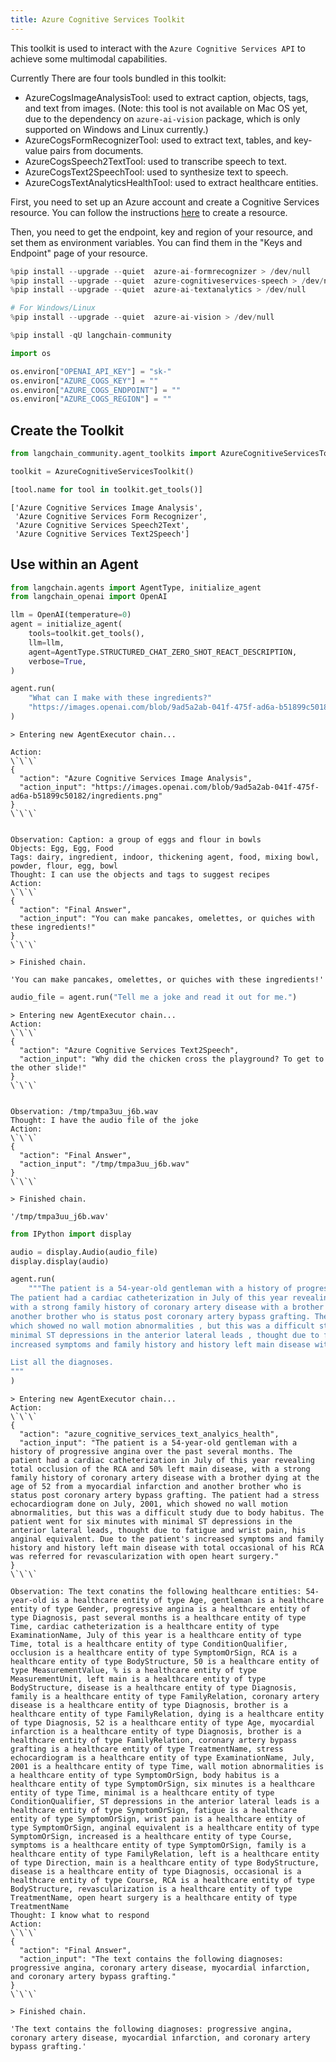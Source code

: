 ```yaml
---
title: Azure Cognitive Services Toolkit
---
```


This toolkit is used to interact with the `Azure Cognitive Services API` to achieve some multimodal capabilities.

Currently There are four tools bundled in this toolkit:

- AzureCogsImageAnalysisTool: used to extract caption, objects, tags, and text from images. (Note: this tool is not available on Mac OS yet, due to the dependency on `azure-ai-vision` package, which is only supported on Windows and Linux currently.)
- AzureCogsFormRecognizerTool: used to extract text, tables, and key-value pairs from documents.
- AzureCogsSpeech2TextTool: used to transcribe speech to text.
- AzureCogsText2SpeechTool: used to synthesize text to speech.
- AzureCogsTextAnalyticsHealthTool: used to extract healthcare entities.

First, you need to set up an Azure account and create a Cognitive Services resource. You can follow the instructions [here](https://docs.microsoft.com/en-us/azure/cognitive-services/cognitive-services-apis-create-account?tabs=multiservice%2Cwindows) to create a resource.

Then, you need to get the endpoint, key and region of your resource, and set them as environment variables. You can find them in the "Keys and Endpoint" page of your resource.

```python
%pip install --upgrade --quiet  azure-ai-formrecognizer > /dev/null
%pip install --upgrade --quiet  azure-cognitiveservices-speech > /dev/null
%pip install --upgrade --quiet  azure-ai-textanalytics > /dev/null

# For Windows/Linux
%pip install --upgrade --quiet  azure-ai-vision > /dev/null
```

```python
%pip install -qU langchain-community
```

```python
import os

os.environ["OPENAI_API_KEY"] = "sk-"
os.environ["AZURE_COGS_KEY"] = ""
os.environ["AZURE_COGS_ENDPOINT"] = ""
os.environ["AZURE_COGS_REGION"] = ""
```

## Create the Toolkit

```python
from langchain_community.agent_toolkits import AzureCognitiveServicesToolkit

toolkit = AzureCognitiveServicesToolkit()
```

```python
[tool.name for tool in toolkit.get_tools()]
```

```output
['Azure Cognitive Services Image Analysis',
 'Azure Cognitive Services Form Recognizer',
 'Azure Cognitive Services Speech2Text',
 'Azure Cognitive Services Text2Speech']
```

## Use within an Agent

```python
from langchain.agents import AgentType, initialize_agent
from langchain_openai import OpenAI
```

```python
llm = OpenAI(temperature=0)
agent = initialize_agent(
    tools=toolkit.get_tools(),
    llm=llm,
    agent=AgentType.STRUCTURED_CHAT_ZERO_SHOT_REACT_DESCRIPTION,
    verbose=True,
)
```

```python
agent.run(
    "What can I make with these ingredients?"
    "https://images.openai.com/blob/9ad5a2ab-041f-475f-ad6a-b51899c50182/ingredients.png"
)
```

```output
> Entering new AgentExecutor chain...

Action:
\`\`\`
{
  "action": "Azure Cognitive Services Image Analysis",
  "action_input": "https://images.openai.com/blob/9ad5a2ab-041f-475f-ad6a-b51899c50182/ingredients.png"
}
\`\`\`


Observation: Caption: a group of eggs and flour in bowls
Objects: Egg, Egg, Food
Tags: dairy, ingredient, indoor, thickening agent, food, mixing bowl, powder, flour, egg, bowl
Thought: I can use the objects and tags to suggest recipes
Action:
\`\`\`
{
  "action": "Final Answer",
  "action_input": "You can make pancakes, omelettes, or quiches with these ingredients!"
}
\`\`\`

> Finished chain.
```

```output
'You can make pancakes, omelettes, or quiches with these ingredients!'
```

```python
audio_file = agent.run("Tell me a joke and read it out for me.")
```

```output
> Entering new AgentExecutor chain...
Action:
\`\`\`
{
  "action": "Azure Cognitive Services Text2Speech",
  "action_input": "Why did the chicken cross the playground? To get to the other slide!"
}
\`\`\`


Observation: /tmp/tmpa3uu_j6b.wav
Thought: I have the audio file of the joke
Action:
\`\`\`
{
  "action": "Final Answer",
  "action_input": "/tmp/tmpa3uu_j6b.wav"
}
\`\`\`

> Finished chain.
```

```output
'/tmp/tmpa3uu_j6b.wav'
```

```python
from IPython import display

audio = display.Audio(audio_file)
display.display(audio)
```

```python
agent.run(
    """The patient is a 54-year-old gentleman with a history of progressive angina over the past several months.
The patient had a cardiac catheterization in July of this year revealing total occlusion of the RCA and 50% left main disease ,
with a strong family history of coronary artery disease with a brother dying at the age of 52 from a myocardial infarction and
another brother who is status post coronary artery bypass grafting. The patient had a stress echocardiogram done on July , 2001 ,
which showed no wall motion abnormalities , but this was a difficult study due to body habitus. The patient went for six minutes with
minimal ST depressions in the anterior lateral leads , thought due to fatigue and wrist pain , his anginal equivalent. Due to the patient's
increased symptoms and family history and history left main disease with total occasional of his RCA was referred for revascularization with open heart surgery.

List all the diagnoses.
"""
)
```

```output
> Entering new AgentExecutor chain...
Action:
\`\`\`
{
  "action": "azure_cognitive_services_text_analyics_health",
  "action_input": "The patient is a 54-year-old gentleman with a history of progressive angina over the past several months. The patient had a cardiac catheterization in July of this year revealing total occlusion of the RCA and 50% left main disease, with a strong family history of coronary artery disease with a brother dying at the age of 52 from a myocardial infarction and another brother who is status post coronary artery bypass grafting. The patient had a stress echocardiogram done on July, 2001, which showed no wall motion abnormalities, but this was a difficult study due to body habitus. The patient went for six minutes with minimal ST depressions in the anterior lateral leads, thought due to fatigue and wrist pain, his anginal equivalent. Due to the patient's increased symptoms and family history and history left main disease with total occasional of his RCA was referred for revascularization with open heart surgery."
}
\`\`\`

Observation: The text conatins the following healthcare entities: 54-year-old is a healthcare entity of type Age, gentleman is a healthcare entity of type Gender, progressive angina is a healthcare entity of type Diagnosis, past several months is a healthcare entity of type Time, cardiac catheterization is a healthcare entity of type ExaminationName, July of this year is a healthcare entity of type Time, total is a healthcare entity of type ConditionQualifier, occlusion is a healthcare entity of type SymptomOrSign, RCA is a healthcare entity of type BodyStructure, 50 is a healthcare entity of type MeasurementValue, % is a healthcare entity of type MeasurementUnit, left main is a healthcare entity of type BodyStructure, disease is a healthcare entity of type Diagnosis, family is a healthcare entity of type FamilyRelation, coronary artery disease is a healthcare entity of type Diagnosis, brother is a healthcare entity of type FamilyRelation, dying is a healthcare entity of type Diagnosis, 52 is a healthcare entity of type Age, myocardial infarction is a healthcare entity of type Diagnosis, brother is a healthcare entity of type FamilyRelation, coronary artery bypass grafting is a healthcare entity of type TreatmentName, stress echocardiogram is a healthcare entity of type ExaminationName, July, 2001 is a healthcare entity of type Time, wall motion abnormalities is a healthcare entity of type SymptomOrSign, body habitus is a healthcare entity of type SymptomOrSign, six minutes is a healthcare entity of type Time, minimal is a healthcare entity of type ConditionQualifier, ST depressions in the anterior lateral leads is a healthcare entity of type SymptomOrSign, fatigue is a healthcare entity of type SymptomOrSign, wrist pain is a healthcare entity of type SymptomOrSign, anginal equivalent is a healthcare entity of type SymptomOrSign, increased is a healthcare entity of type Course, symptoms is a healthcare entity of type SymptomOrSign, family is a healthcare entity of type FamilyRelation, left is a healthcare entity of type Direction, main is a healthcare entity of type BodyStructure, disease is a healthcare entity of type Diagnosis, occasional is a healthcare entity of type Course, RCA is a healthcare entity of type BodyStructure, revascularization is a healthcare entity of type TreatmentName, open heart surgery is a healthcare entity of type TreatmentName
Thought: I know what to respond
Action:
\`\`\`
{
  "action": "Final Answer",
  "action_input": "The text contains the following diagnoses: progressive angina, coronary artery disease, myocardial infarction, and coronary artery bypass grafting."
}
\`\`\`

> Finished chain.
```

```output
'The text contains the following diagnoses: progressive angina, coronary artery disease, myocardial infarction, and coronary artery bypass grafting.'
```

```python

```
